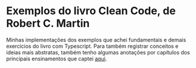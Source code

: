 
# Exemplos do livro Clean Code, de Robert C. Martin

Minhas implementações dos exemplos que achei fundamentais e demais exercícios do livro com Typescript. Para também registrar conceitos e ideias mais abstratas, também tenho algumas anotações por capítulos dos principais ensinamentos que captei [aqui](https://daffodil-tempo-c2e.notion.site/b6ab56a801e149e5b4a72c7316b56311?v=9fa66a1127f4493eb5a85694a5ca1e7b).